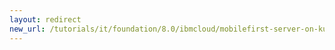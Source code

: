 ```yaml
---
layout: redirect
new_url: /tutorials/it/foundation/8.0/ibmcloud/mobilefirst-server-on-kubernetes-using-scripts/mobilefirst-appcenter-on-kubernetes-using-scripts/
---
```

